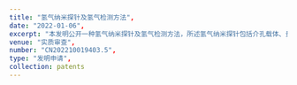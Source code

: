 ```yaml
---
title: "氢气纳米探针及氢气检测方法",
date: "2022-01-06",
excerpt: "本发明公开一种氢气纳米探针及氢气检测方法，所述氢气纳米探针包括介孔载体、贵金属纳米颗粒以及与氢气反应的探针分子，所述贵金属纳米颗粒负载在所述介孔载体上，所述探针分子负载在所述介孔载体上，所述探针分子中含有能与氢气反应的官能团。本发明提供的氢气纳米探针，采用介孔载体作为负载贵金属纳米颗粒和荧光分子的载体，有利于氢气纳米探针的生物安全性，提高其在生物内的适用性；而探针分子中的官能团能够被氢气还原，从而出现吸电子能力的变化，实现对氢气的检测；而贵金属纳米颗粒的存在会促进氢气的催化还原，提高氢气检测效率；该氢气纳米探针有助于对氢气治疗提供一个有效检测手段。",
venue: "实质审查",
number: "CN202210019403.5",
type: "发明申请",
collection: patents
---
```



